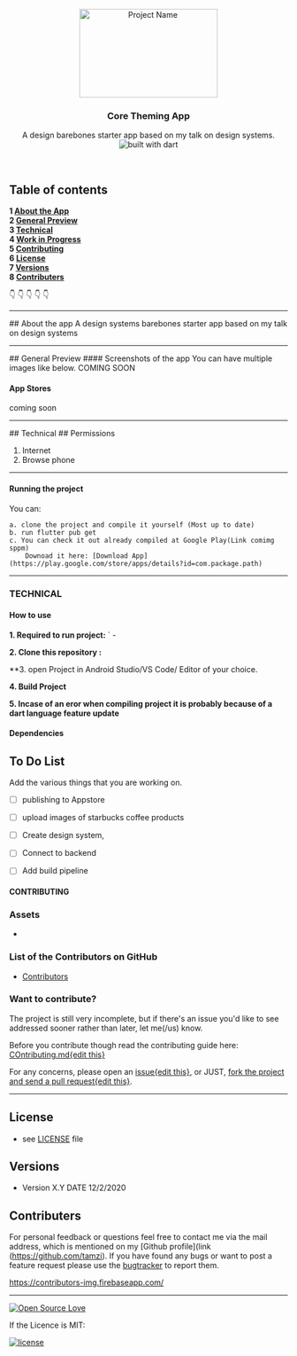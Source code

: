 <p align="center">
  <a href="https://github.com/yourUserName/YourProjectName">
    <img src="https://raw.githubusercontent.com/tamzi/ReadMe-MasterTemplates/master/android/art/readmEmasterTemplatesAndroid.jpg" alt="Project Name" width=250 height=160>
  </a>
  <h3 align="center">Core Theming App</h3>

  <p align="center">
    A design barebones starter app based on my talk on design systems.
    <br>
     <img src="https://img.shields.io/badge/dart-coded%20in%20dart-blue" alt="built with dart">
    <br>
    </p>
</p>

<br>

## Table of contents

**1 [About the App](#about-the-app)**<br>
**2 [General Preview](#general-preview)**<br>
**3 [Technical](#technical)**<br>
**4 [Work in Progress](#work-in-progress)**<br>
**5 [Contributing](#contributing)**<br>
**6 [License](#license)**<br>
**7 [Versions](#versions)**<br>
**8 [Contributers](#contributers)**<br>

:point_down: :point_down: :point_down: :point_down: :point_down:


<hr>
## About the app
A design systems barebones starter app based on my talk on design systems


<hr>
## General Preview
#### Screenshots of the app
You can have multiple images like below.
 COMING SOON


#### App Stores
coming soon

<hr>
## Technical
## Permissions

1. Internet
2. Browse phone

<hr>

#### Running the project
You can:

    a. clone the project and compile it yourself (Most up to date)
    b. run flutter pub get
    c. You can check it out already compiled at Google Play(Link comimg sppm)
        Downoad it here: [Download App](https://play.google.com/store/apps/details?id=com.package.path)

<hr>

### TECHNICAL

#### How to use

**1. Required to run project:**
       ` -

**2. Clone this repository :**

**3. open Project in Android Studio/VS Code/ Editor of your choice.

**4. Build Project**

**5. Incase of an eror when compiling project it is probably because of a dart language feature update**


#### Dependencies

## To Do List

Add the various things that you are working on.

- [ ] publishing to Appstore
- [ ] upload images of starbucks coffee products
- [ ] Create design system,
- [ ] Connect to backend
- [ ] Add build pipeline


#### CONTRIBUTING
### Assets
*
### List of the Contributors on GitHub
* [Contributors](https://github.com/tamzi/core_theming/graphs/contributors)

### Want to contribute?
The project is still very incomplete, but if there's an issue you'd like to see addressed sooner rather than later, let me(/us) know.

Before you contribute though read the contributing guide here: [COntributing.md{edit this}](https://github.com/tamzi/starbucks_app/contributing.md)

For any concerns, please open an [issue{edit this}](https://github.com/YourUserNameHere/ProjectName/issues), or JUST, [fork the project and send a pull request{edit this}](https://github.com/YourUserNameHere/ProjectName/pulls).

<hr>

## License
* see [LICENSE](https://github.com/tamzi/core_theming/LICENSE.md) file


## Versions
* Version X.Y  DATE 12/2/2020



## Contributers
For personal feedback or questions feel free to contact me via the mail address, which is mentioned on my [Github profile](link (https://github.com/tamzi). If you have found any bugs or want to post a feature request please use the [bugtracker](https://github.com/tamzi/starbucks/issues) to report them.


https://contributors-img.firebaseapp.com/

<hr>

[![Open Source Love](https://badges.frapsoft.com/os/v2/open-source-200x33.png?v=103)](https://github.com/ellerbrock/open-source-badge/)

If the Licence is MIT:

[![license](https://img.shields.io/github/license/mashape/apistatus.svg?style=for-the-badge)]()
